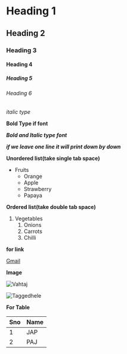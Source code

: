 # Heading 1
## Heading 2
### Heading 3
#### Heading 4
##### Heading 5
###### Heading 6
*italic type*

**Bold Type if font**

***Bold and Italic type font***

***if we leave one line it will print down by down***

**Unordered list(take single tab space)**

* Fruits
  * Orange
  * Apple
  * Strawberry
  * Papaya
 
 **Ordered list(take double tab space)**
 1. Vegetables
    1. Onions
    2. Carrots
    3. Chilli

**for link**

[Gmail](https://www.google.com/gmail/) 

**Image**

![Vahtaj](https://img.etimg.com/thumb/msid-74290037,width-1200,height-900,imgsize-214389,overlay-economictimes/photo.jpg)

![Taggedhele](https://akm-img-a-in.tosshub.com/indiatoday/images/story/202111/Allu_Arjun_Pushpa_trailer_Dece_1200x768.jpeg?4dTpH4sGreQi4ImOZVMHCUnZQ0Otc81C&size=770:433)

**For Table**

Sno|Name
---|---
1|JAP
2|PAJ


